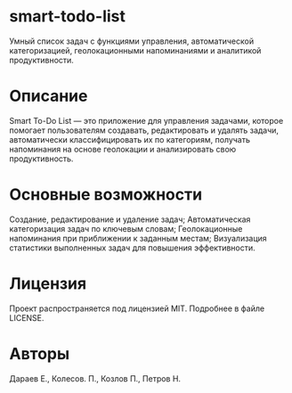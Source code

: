 # smart-todo-list
Умный список задач с функциями управления, автоматической категоризацией, геолокационными напоминаниями и аналитикой продуктивности.
# Описание
Smart To-Do List — это приложение для управления задачами, которое помогает пользователям создавать, редактировать и удалять задачи, автоматически классифицировать их по категориям, получать напоминания на основе геолокации и анализировать свою продуктивность.
# Основные возможности
Создание, редактирование и удаление задач;
Автоматическая категоризация задач по ключевым словам;
Геолокационные напоминания при приближении к заданным местам;
Визуализация статистики выполненных задач для повышения эффективности.
# Лицензия
Проект распространяется под лицензией MIT. Подробнее в файле LICENSE.
# Авторы
Дараев Е., Колесов. П., Козлов П., Петров Н.


